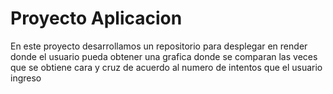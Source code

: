 # Proyecto Aplicacion

En este proyecto desarrollamos un repositorio para desplegar en render donde el usuario pueda obtener una grafica donde se comparan las veces que se obtiene cara y cruz de acuerdo al numero de intentos que el usuario ingreso
